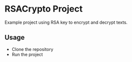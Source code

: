 # RSACrypto Project

Example project using RSA key to encrypt and decrypt texts.

## Usage

- Clone the repository
- Run the project
